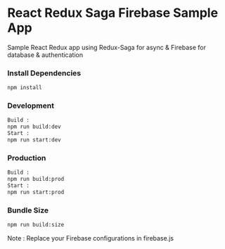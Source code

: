 # React Redux Saga Firebase Sample App
Sample React Redux app using Redux-Saga for async & Firebase for database & authentication

### Install Dependencies
```sh
npm install
```
### Development
```sh
Build : 
npm run build:dev
Start : 
npm run start:dev
```
### Production
```sh
Build : 
npm run build:prod
Start : 
npm run start:prod
```
### Bundle Size
```sh
npm run build:size
```

Note : Replace your Firebase configurations in firebase.js